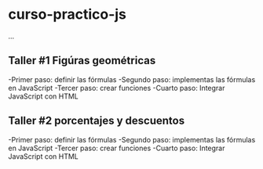 # curso-practico-js

...

## Taller #1 Figúras geométricas

-Primer paso: definir las fórmulas
-Segundo paso: implementas las fórmulas en JavaScript
-Tercer paso: crear funciones
-Cuarto paso: Integrar JavaScript con HTML

## Taller #2 porcentajes y descuentos

-Primer paso: definir las fórmulas
-Segundo paso: implementas las fórmulas en JavaScript
-Tercer paso: crear funciones
-Cuarto paso: Integrar JavaScript con HTML